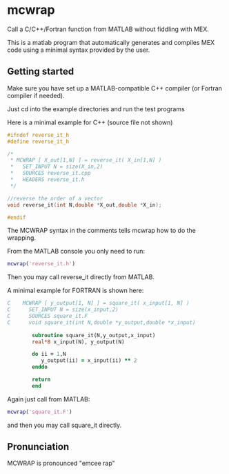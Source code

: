 # mcwrap

Call a C/C++/Fortran function from MATLAB without fiddling with MEX.

This is a matlab program that automatically generates and compiles MEX code using a minimal syntax provided by the user.

## Getting started

Make sure you have set up a MATLAB-compatible C++ compiler (or Fortran compiler if needed).

Just cd into the example directories and run the test programs

Here is a minimal example for C++ (source file not shown)

```c++
#ifndef reverse_it_h
#define reverse_it_h

/*
 * MCWRAP [ X_out[1,N] ] = reverse_it( X_in[1,N] )
 *   SET_INPUT N = size(X_in,2)
 *   SOURCES reverse_it.cpp
 *   HEADERS reverse_it.h
 */

//reverse the order of a vector
void reverse_it(int N,double *X_out,double *X_in);

#endif
```

The MCWRAP syntax in the comments tells mcwrap how to do the wrapping.

From the MATLAB console you only need to run:
```MATLAB
mcwrap('reverse_it.h')
```
Then you may call reverse_it directly from MATLAB.

A minimal example for FORTRAN is shown here:

```fortran
C    MCWRAP [ y_output[1, N] ] = square_it( x_input[1, N] )
C      SET_INPUT N = size(x_input,2)
C      SOURCES square_it.F
C      void square_it(int N,double *y_output,double *x_input)
    
        subroutine square_it(N,y_output,x_input)
        real*8 x_input(N), y_output(N)

        do ii = 1,N
           y_output(ii) = x_input(ii) ** 2
        enddo

        return
        end
```

Again just call from MATLAB:
```MATLAB
mcwrap('square_it.F')
```
and then you may call square_it directly.



## Pronunciation

MCWRAP is pronounced "emcee rap"
